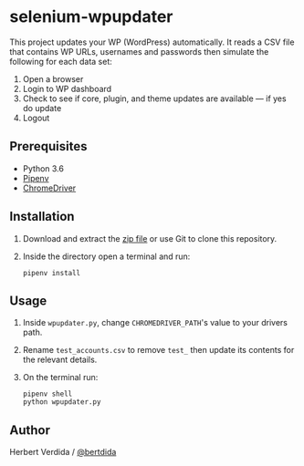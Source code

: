 # selenium-wpupdater

This project updates your WP (WordPress) automatically. It reads a CSV file that contains WP URLs, usernames and passwords then simulate the following for each data set:

1. Open a browser
2. Login to WP dashboard
3. Check to see if core, plugin, and theme updates are available — if yes do update
4. Logout

## Prerequisites

- Python 3.6
- [Pipenv](https://github.com/pypa/pipenv)
- [ChromeDriver](http://chromedriver.chromium.org/downloads)

## Installation

1. Download and extract the [zip file](https://github.com/bertdida/selenium-wpupdater/archive/master.zip) or use Git to clone this repository.
2. Inside the directory open a terminal and run:

    ```shell
    pipenv install
    ```

## Usage

1. Inside `wpupdater.py`, change `CHROMEDRIVER_PATH`'s value to your drivers path.
2. Rename `test_accounts.csv` to remove `test_` then update its contents for the relevant details.
3. On the terminal run:

   ```shell
   pipenv shell
   python wpupdater.py
   ```

## Author

Herbert Verdida / [@bertdida](https://twitter.com/bertdida)

